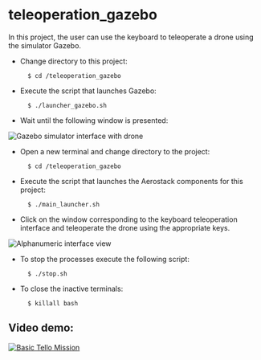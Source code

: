 # teleoperation_gazebo

In this project, the user can use the keyboard to teleoperate a drone using the simulator Gazebo.

- Change directory to this project:

        $ cd /teleoperation_gazebo

- Execute the script that launches Gazebo:

        $ ./launcher_gazebo.sh

- Wait until the following window is presented:

![Gazebo simulator interface with drone ](https://i.ibb.co/XV1hYDy/Captura-de-pantalla-de-2021-06-07-11-16-42.png)

- Open a new terminal and change directory to the project:

        $ cd /teleoperation_gazebo

- Execute the script that launches the Aerostack components for this project:
 
        $ ./main_launcher.sh

- Click on the window corresponding to the keyboard teleoperation interface and teleoperate the drone using the appropriate keys.

![Alphanumeric interface view](https://i.ibb.co/yXWbMSz/Captura-de-pantalla-de-2021-06-08-13-00-52.png)

- To stop the processes execute the following script:

        $ ./stop.sh

- To close the inactive terminals:

        $ killall bash

## Video demo:

[ ![Basic Tello Mission](https://img.youtube.com/vi/AlS3xT3kDOM/0.jpg)](https://www.youtube.com/watch?v=g39UEAXqxb4)
